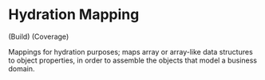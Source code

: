 # Hydration Mapping

(Build)
(Coverage)

Mappings for hydration purposes; maps array or array-like data structures to 
object properties, in order to assemble the objects that model a business domain.

